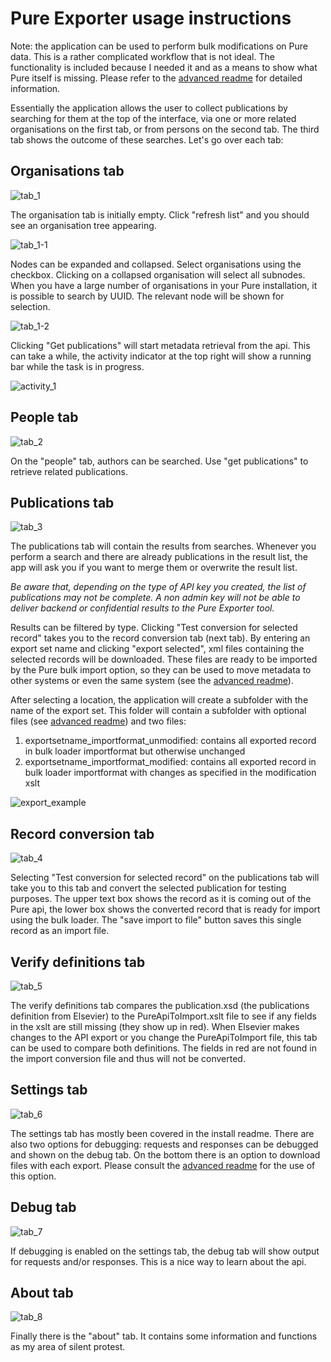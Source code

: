 

# Pure Exporter usage instructions

Note: the application can be used to perform bulk modifications on Pure data. This is a rather complicated workflow that is not ideal. The functionality is included because I needed it and as a means to show what Pure itself is missing. Please refer to the  [advanced readme](https://github.com/CopyCat73/Pure-Dev/blob/master/ADVANCEDUSAGE.md) for detailed information. 


Essentially the application allows the user to collect publications by searching for them at the top of the interface, via one or more related organisations on the first tab, or from persons on the second tab. The third tab shows the outcome of these searches. Let's go over each tab:

## Organisations tab

![tab_1](https://raw.githubusercontent.com/CopyCat73/CopyCat73.github.io/master/tab_1.png)

The organisation tab is initially empty. Click "refresh list" and you should see an organisation tree appearing.

![tab_1-1](https://raw.githubusercontent.com/CopyCat73/CopyCat73.github.io/master/tab_1-1.png)

Nodes can be expanded and collapsed. Select organisations using the checkbox. Clicking on a collapsed organisation will select all subnodes. When you have a large number of organisations in your Pure installation, it is possible to search by UUID. The relevant node will be shown for selection. 

![tab_1-2](https://raw.githubusercontent.com/CopyCat73/CopyCat73.github.io/master/tab_1-2.png)

Clicking "Get publications" will start metadata retrieval from the api. This can take a while, the activity indicator at the top right will show a running bar while the task is in progress.   

![activity_1](https://raw.githubusercontent.com/CopyCat73/CopyCat73.github.io/master/activity_1.png)


## People tab

![tab_2](https://raw.githubusercontent.com/CopyCat73/CopyCat73.github.io/master/tab_2.png)

On the "people" tab, authors can be searched. Use "get publications" to retrieve related publications. 

## Publications tab

![tab_3](https://raw.githubusercontent.com/CopyCat73/CopyCat73.github.io/master/tab_3.png)

The publications tab will contain the results from searches. Whenever you perform a search and there are already publications in the result list, the app will ask you if you want to merge them or overwrite the result list.

*Be aware that, depending on the type of API key you created, the list of publications may not be complete. A non admin key will not be able to deliver backend or confidential results to the Pure Exporter tool.*

Results can be filtered by type. Clicking "Test conversion for selected record" takes you to the record conversion tab (next tab). By entering an export set name and clicking "export selected", xml files containing the selected records will be downloaded. These files are ready to be imported by the Pure bulk import option, so they can be used to move metadata to other systems or even the same system (see the [advanced readme](https://github.com/CopyCat73/Pure-Dev/blob/master/ADVANCEDUSAGE.md)). 

After selecting a location, the application will create a subfolder with the name of the export set. This folder will contain a subfolder with optional files (see [advanced readme](https://github.com/CopyCat73/Pure-Dev/blob/master/ADVANCEDUSAGE.md)) and two files:

1. exportsetname_importformat_unmodified: contains all exported record in bulk loader importformat but otherwise unchanged
2. exportsetname_importformat_modified: contains all exported record in bulk loader importformat with changes as specified in the modification xslt

![export_example](https://raw.githubusercontent.com/CopyCat73/CopyCat73.github.io/master/export_example.png)

## Record conversion tab

![tab_4](https://raw.githubusercontent.com/CopyCat73/CopyCat73.github.io/master/tab_4.png)

Selecting "Test conversion for selected record" on the publications tab will take you to this tab and convert the selected publication for testing purposes. The upper text box shows the record as it is coming out of the Pure api, the lower box shows the converted record that is ready for import using the bulk loader. The "save import to file" button saves this single record as an import file. 

## Verify definitions tab

![tab_5](https://raw.githubusercontent.com/CopyCat73/CopyCat73.github.io/master/tab_5.png)

The verify definitions tab compares the publication.xsd (the publications definition from Elsevier) to the PureApiToImport.xslt file to see if any fields in the xslt are still missing (they show up in red). When Elsevier makes changes to the API export or you change the PureApiToImport file, this tab can be used to compare both definitions. The fields in red are not found in the import conversion file and thus will not be converted.

## Settings tab

![tab_6](https://raw.githubusercontent.com/CopyCat73/CopyCat73.github.io/master/tab_6.png)

The settings tab has mostly been covered in the install readme. There are also two options for debugging: requests and responses can be debugged and shown on the debug tab. On the bottom there is an option to download files with each export. Please consult the [advanced readme](https://github.com/CopyCat73/Pure-Dev/blob/master/ADVANCEDUSAGE.md) for the use of this option.

## Debug tab

![tab_7](https://raw.githubusercontent.com/CopyCat73/CopyCat73.github.io/master/tab_7.png)

If debugging is enabled on the settings tab, the debug tab will show output for requests and/or responses. This is a nice way to learn about the api.

## About tab

![tab_8](https://raw.githubusercontent.com/CopyCat73/CopyCat73.github.io/master/tab_8.png)

Finally there is the "about" tab. It contains some information and functions as my area of silent protest.



